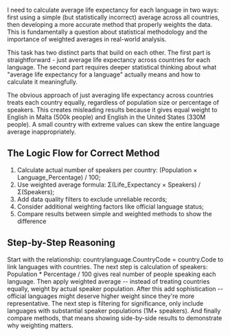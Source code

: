 I need to calculate average life expectancy for each language in two ways: first using a simple (but statistically incorrect) average across all countries, then developing a more accurate method that properly weights the data. This is fundamentally a question about statistical methodology and the importance of weighted averages in real-world analysis.

This task has two distinct parts that build on each other. The first part is straightforward - just average life expectancy across countries for each language. The second part requires deeper statistical thinking about what "average life expectancy for a language" actually means and how to calculate it meaningfully.

The obvious approach of just averaging life expectancy across countries treats each country equally, regardless of population size or percentage of speakers. This creates misleading results because it gives equal weight to English in Malta (500k people) and English in the United States (330M people). A small country with extreme values can skew the entire language average inappropriately.

## The Logic Flow for Correct Method

1. Calculate actual number of speakers per country: (Population × Language_Percentage) / 100;
2. Use weighted average formula: Σ(Life_Expectancy × Speakers) / Σ(Speakers);
3. Add data quality filters to exclude unreliable records;
4. Consider additional weighting factors like official language status;
5. Compare results between simple and weighted methods to show the difference

## Step-by-Step Reasoning

Start with the relationship: countrylanguage.CountryCode = country.Code to link languages with countries. The next step is calculation of speakers: Population * Percentage / 100 gives real number of people speaking each language. Then apply weighted average -- instead of treating countries equally, weight by actual speaker population. After this add sophistication -- official languages might deserve higher weight since they're more representative. The next step is filtering for significance, only include languages with substantial speaker populations (1M+ speakers). And finally compare methods, that means showing side-by-side results to demonstrate why weighting matters.